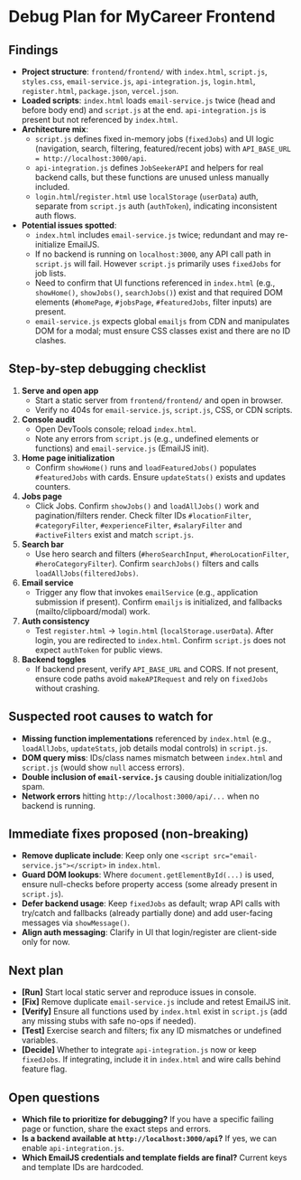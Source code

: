 # Debug Plan for MyCareer Frontend

## Findings
- **Project structure**: `frontend/frontend/` with `index.html`, `script.js`, `styles.css`, `email-service.js`, `api-integration.js`, `login.html`, `register.html`, `package.json`, `vercel.json`.
- **Loaded scripts**: `index.html` loads `email-service.js` twice (head and before body end) and `script.js` at the end. `api-integration.js` is present but not referenced by `index.html`.
- **Architecture mix**:
  - `script.js` defines fixed in-memory jobs (`fixedJobs`) and UI logic (navigation, search, filtering, featured/recent jobs) with `API_BASE_URL = http://localhost:3000/api`.
  - `api-integration.js` defines `JobSeekerAPI` and helpers for real backend calls, but these functions are unused unless manually included.
  - `login.html`/`register.html` use `localStorage` (`userData`) auth, separate from `script.js` auth (`authToken`), indicating inconsistent auth flows.
- **Potential issues spotted**:
  - `index.html` includes `email-service.js` twice; redundant and may re-initialize EmailJS.
  - If no backend is running on `localhost:3000`, any API call path in `script.js` will fail. However `script.js` primarily uses `fixedJobs` for job lists.
  - Need to confirm that UI functions referenced in `index.html` (e.g., `showHome()`, `showJobs()`, `searchJobs()`) exist and that required DOM elements (`#homePage`, `#jobsPage`, `#featuredJobs`, filter inputs) are present.
  - `email-service.js` expects global `emailjs` from CDN and manipulates DOM for a modal; must ensure CSS classes exist and there are no ID clashes.

## Step-by-step debugging checklist
1. **Serve and open app**
   - Start a static server from `frontend/frontend/` and open in browser.
   - Verify no 404s for `email-service.js`, `script.js`, CSS, or CDN scripts.
2. **Console audit**
   - Open DevTools console; reload `index.html`.
   - Note any errors from `script.js` (e.g., undefined elements or functions) and `email-service.js` (EmailJS init).
3. **Home page initialization**
   - Confirm `showHome()` runs and `loadFeaturedJobs()` populates `#featuredJobs` with cards. Ensure `updateStats()` exists and updates counters.
4. **Jobs page**
   - Click Jobs. Confirm `showJobs()` and `loadAllJobs()` work and pagination/filters render. Check filter IDs `#locationFilter`, `#categoryFilter`, `#experienceFilter`, `#salaryFilter` and `#activeFilters` exist and match `script.js`.
5. **Search bar**
   - Use hero search and filters (`#heroSearchInput`, `#heroLocationFilter`, `#heroCategoryFilter`). Confirm `searchJobs()` filters and calls `loadAllJobs(filteredJobs)`.
6. **Email service**
   - Trigger any flow that invokes `emailService` (e.g., application submission if present). Confirm `emailjs` is initialized, and fallbacks (mailto/clipboard/modal) work.
7. **Auth consistency**
   - Test `register.html` -> `login.html` (`localStorage.userData`). After login, you are redirected to `index.html`. Confirm `script.js` does not expect `authToken` for public views.
8. **Backend toggles**
   - If backend present, verify `API_BASE_URL` and CORS. If not present, ensure code paths avoid `makeAPIRequest` and rely on `fixedJobs` without crashing.

## Suspected root causes to watch for
- **Missing function implementations** referenced by `index.html` (e.g., `loadAllJobs`, `updateStats`, job details modal controls) in `script.js`.
- **DOM query miss**: IDs/class names mismatch between `index.html` and `script.js` (would show `null` access errors).
- **Double inclusion of `email-service.js`** causing double initialization/log spam.
- **Network errors** hitting `http://localhost:3000/api/...` when no backend is running.

## Immediate fixes proposed (non-breaking)
- **Remove duplicate include**: Keep only one `<script src="email-service.js"></script>` in `index.html`.
- **Guard DOM lookups**: Where `document.getElementById(...)` is used, ensure null-checks before property access (some already present in `script.js`).
- **Defer backend usage**: Keep `fixedJobs` as default; wrap API calls with try/catch and fallbacks (already partially done) and add user-facing messages via `showMessage()`.
- **Align auth messaging**: Clarify in UI that login/register are client-side only for now.

## Next plan
- **[Run]** Start local static server and reproduce issues in console.
- **[Fix]** Remove duplicate `email-service.js` include and retest EmailJS init.
- **[Verify]** Ensure all functions used by `index.html` exist in `script.js` (add any missing stubs with safe no-ops if needed).
- **[Test]** Exercise search and filters; fix any ID mismatches or undefined variables.
- **[Decide]** Whether to integrate `api-integration.js` now or keep `fixedJobs`. If integrating, include it in `index.html` and wire calls behind feature flag.

## Open questions
- **Which file to prioritize for debugging?** If you have a specific failing page or function, share the exact steps and errors.
- **Is a backend available at `http://localhost:3000/api`?** If yes, we can enable `api-integration.js`.
- **Which EmailJS credentials and template fields are final?** Current keys and template IDs are hardcoded.
